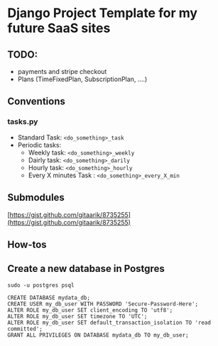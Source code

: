 # Django Project Template for my future SaaS sites


## TODO:
- payments and stripe checkout
- Plans (TimeFixedPlan, SubscriptionPlan, ....)

## Conventions



### tasks.py

* Standard Task: `<do_something>_task`
* Periodic tasks:
  * Weekly task: `<do_something>_weekly`
  * Dairly task: `<do_something>_darily`
  * Hourly task: `<do_something>_hourly`
  * Every X minutes Task : `<do_something>_every_X_min`



## Submodules

[https://gist.github.com/gitaarik/8735255](https://gist.github.com/gitaarik/8735255)


## How-tos

## Create a new database in Postgres

```shell
sudo -u postgres psql
```

```shell
CREATE DATABASE mydata_db;
CREATE USER my_db_user WITH PASSWORD 'Secure-Password-Here';
ALTER ROLE my_db_user SET client_encoding TO 'utf8';
ALTER ROLE my_db_user SET timezone TO 'UTC';
ALTER ROLE my_db_user SET default_transaction_isolation TO 'read committed';
GRANT ALL PRIVILEGES ON DATABASE mydata_db TO my_db_user;

```
